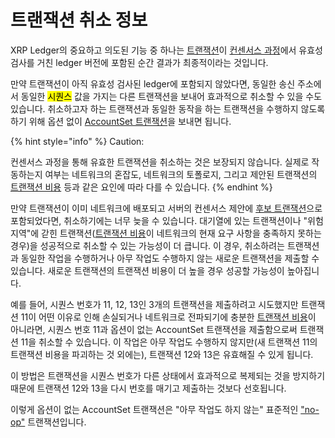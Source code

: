 # 트랜잭션 취소 정보

XRP Ledger의 중요하고 의도된 기능 중 하나는 [트랜잭션](../transactions/)이 [컨센서스 과정](consensus-structure.md)에서 유효성 검사를 거친 ledger 버전에 포함된 순간 결과가 최종적이라는 것입니다.

만약 트랜잭션이 아직 유효성 검사된 ledger에 포함되지 않았다면, 동일한 송신 주소에서 동일한 <mark style="background-color:yellow;">시퀀스</mark> 값을 가지는 다른 트랜잭션을 보내어 효과적으로 취소할 수 있을 수도 있습니다. 취소하고자 하는 트랜잭션과 동일한 동작을 하는 트랜잭션을 수행하지 않도록 하기 위해 옵션 없이 [AccountSet 트랜잭션](../../references/xrp-ledger/undefined/undefined-1/accountset.md)을 보내면 됩니다.

{% hint style="info" %}
Caution:

컨센서스 과정을 통해 유효한 트랜잭션을 취소하는 것은 보장되지 않습니다. 실제로 작동하는지 여부는 네트워크의 혼잡도, 네트워크의 토폴로지, 그리고 제안된 트랜잭션의 [트랜잭션 비용](../transactions/transaction-cost.md) 등과 같은 요인에 따라 다를 수 있습니다.
{% endhint %}

만약 트랜잭션이 이미 네트워크에 배포되고 서버의 컨센서스 제안에 [후보 트랜잭션](consensus-structure.md)으로 포함되었다면, 취소하기에는 너무 늦을 수 있습니다. 대기열에 있는 트랜잭션이나 "위험 지역"에 갇힌 트랜잭션([트랜잭션 비용](../transactions/transaction-cost.md)이 네트워크의 현재 요구 사항을 충족하지 못하는 경우)을 성공적으로 취소할 수 있는 가능성이 더 큽니다. 이 경우, 취소하려는 트랜잭션과 동일한 작업을 수행하거나 아무 작업도 수행하지 않는 새로운 트랜잭션을 제출할 수 있습니다. 새로운 트랜잭션의 트랜잭션 비용이 더 높을 경우 성공할 가능성이 높아집니다.

예를 들어, 시퀀스 번호가 11, 12, 13인 3개의 트랜잭션을 제출하려고 시도했지만 트랜잭션 11이 어떤 이유로 인해 손실되거나 네트워크로 전파되기에 충분한 [트랜잭션 비용](../transactions/transaction-cost.md)이 아니라면, 시퀀스 번호 11과 옵션이 없는 AccountSet 트랜잭션을 제출함으로써 트랜잭션 11을 취소할 수 있습니다. 이 작업은 아무 작업도 수행하지 않지만(새 트랜잭션 11의 트랜잭션 비용을 파괴하는 것 외에는), 트랜잭션 12와 13은 유효해질 수 있게 됩니다.

이 방법은 트랜잭션을 시퀀스 번호가 다른 상태에서 효과적으로 복제되는 것을 방지하기 때문에 트랜잭션 12와 13을 다시 번호를 매기고 제출하는 것보다 선호됩니다.

이렇게 옵션이 없는 AccountSet 트랜잭션은 "아무 작업도 하지 않는" 표준적인 ["no-op"](https://en.wikipedia.org/wiki/NOP) 트랜잭션입니다.
